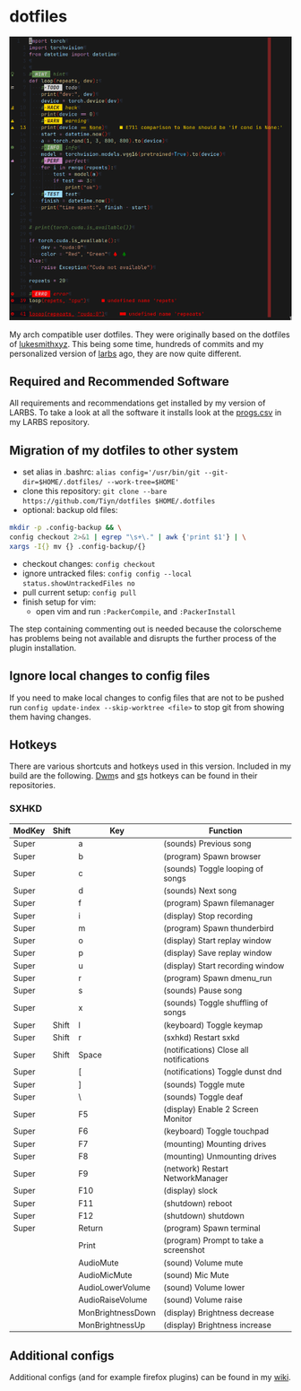 # dotfiles

![vim-example](vim-example.png)

My arch compatible user dotfiles.
They were originally based on the dotfiles of [lukesmithxyz](https://github.com/lukesmithxyz/voidrice).
This being some time, hundreds of commits and my personalized version of [larbs](https://github.com/TiynGER/larbs) ago, they are now quite different.

## Required and Recommended Software

All requirements and recommendations get installed by my version of LARBS.
To take a look at all the software it installs look at the [progs.csv](https://github.com/TiynGER/larbs/blob/master/progs.csv)  in my LARBS repository.

## Migration of my dotfiles to other system

- set alias in .bashrc: `alias config='/usr/bin/git --git-dir=$HOME/.dotfiles/ --work-tree=$HOME'`
- clone this repository: `git clone --bare https://github.com/Tiyn/dotfiles $HOME/.dotfiles`
- optional: backup old files:

```sh
mkdir -p .config-backup && \
config checkout 2>&1 | egrep "\s+\." | awk {'print $1'} | \
xargs -I{} mv {} .config-backup/{}
```

- checkout changes: `config checkout`
- ignore untracked files: `config config --local status.showUntrackedFiles no`
- pull current setup: `config pull`
- finish setup for vim:
  - open vim and run `:PackerCompile`, and `:PackerInstall`

The step containing commenting out is needed because the colorscheme has
problems being not available and disrupts the further process of the plugin
installation.

## Ignore local changes to config files

If you need to make local changes to config files that are not to be pushed
run `config update-index --skip-worktree <file>` to stop git from showing them
having changes.

## Hotkeys

There are various shortcuts and hotkeys used in this version. Included in my build are the following.
[Dwm](https://github.com/tiyn/dwm)s and [st](https://github.com/tiyn/st)s hotkeys can be found in their repositories.

### SXHKD

| ModKey | Shift | Key               | Function                                                  |
| ------ | ----- | ----------------- | --------------------------------------------------------- |
| Super  |       | a                 | (sounds) Previous song                                    |
| Super  |       | b                 | (program) Spawn browser                                   |
| Super  |       | c                 | (sounds) Toggle looping of songs                          |
| Super  |       | d                 | (sounds) Next song                                        |
| Super  |       | f                 | (program) Spawn filemanager                               |
| Super  |       | i                 | (display) Stop recording                                  |
| Super  |       | m                 | (program) Spawn thunderbird                               |
| Super  |       | o                 | (display) Start replay window                             |
| Super  |       | p                 | (display) Save replay window                              |
| Super  |       | u                 | (display) Start recording window                          |
| Super  |       | r                 | (program) Spawn dmenu\_run                                |
| Super  |       | s                 | (sounds) Pause song                                       |
| Super  |       | x                 | (sounds) Toggle shuffling of songs                        |
| Super  | Shift | l                 | (keyboard) Toggle keymap                                  |
| Super  | Shift | r                 | (sxhkd) Restart sxkd                                      |
| Super  | Shift | Space             | (notifications) Close all notifications                   |
| Super  |       | [                 | (notifications) Toggle dunst dnd                          |
| Super  |       | ]                 | (sounds) Toggle mute                                      |
| Super  |       | \                 | (sounds) Toggle deaf                                      |
| Super  |       | F5                | (display) Enable 2 Screen Monitor                         |
| Super  |       | F6                | (keyboard) Toggle touchpad                                |
| Super  |       | F7                | (mounting) Mounting drives                                |
| Super  |       | F8                | (mounting) Unmounting drives                              |
| Super  |       | F9                | (network) Restart NetworkManager                          |
| Super  |       | F10               | (display) slock                                           |
| Super  |       | F11               | (shutdown) reboot                                         |
| Super  |       | F12               | (shutdown) shutdown                                       |
| Super  |       | Return            | (program) Spawn terminal                                  |
|        |       | Print             | (program) Prompt to take a screenshot                     |
|        |       | AudioMute         | (sound) Volume mute                                       |
|        |       | AudioMicMute      | (sound) Mic Mute                                          |
|        |       | AudioLowerVolume  | (sound) Volume lower                                      |
|        |       | AudioRaiseVolume  | (sound) Volume raise                                      |
|        |       | MonBrightnessDown | (display) Brightness decrease                             |
|        |       | MonBrightnessUp   | (display) Brightness increase                             |


## Additional configs

Additional configs (and for example firefox plugins) can be found in my [wiki](https://github.com/tiyn/wiki).
